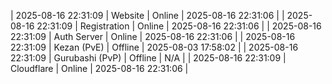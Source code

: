 | 2025-08-16 22:31:09 | Website | Online | 2025-08-16 22:31:06 |
| 2025-08-16 22:31:09 | Registration | Online | 2025-08-16 22:31:06 |
| 2025-08-16 22:31:09 | Auth Server | Online | 2025-08-16 22:31:06 |
| 2025-08-16 22:31:09 | Kezan (PvE) | Offline | 2025-08-03 17:58:02 |
| 2025-08-16 22:31:09 | Gurubashi (PvP) | Offline | N/A |
| 2025-08-16 22:31:09 | Cloudflare | Online | 2025-08-16 22:31:06 |
